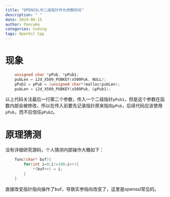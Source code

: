 ```yaml
---
title: "OPENSSL中二级指针作为参数的坑"
description: " "
date: 2019-06-15
author: Pancake
categories: Coding
tags: OpenSsl Cpp
---
```


# 现象

```c
	unsigned char *pPub, *pPub1;
	pubLen = i2d_X509_PUBKEY(x509Puk, NULL);
	pPub1 = pPub = (unsigned char*)malloc(pubLen);
	pubLen = i2d_X509_PUBKEY(x509Puk, &pPub1);
```

以上代码关注最后一行第二个参数，传入一个二级指针`pPub1`，但是这个参数在函数内部会被修改，所以在传入前要先记录指针原来指向`pPub`，后续代码应该使用`pPub`，而不应信任`pPub2`。

# 原理猜测

没有详细研究源码，个人猜测内部操作大概如下：
    
```c
    func(char* buf){
        for(int i=0;i!=100;i++){
            *(buf++) = i;
        }
    }
```

直接改变指针指向操作了buf，导致实参指向改变了，这里是openssl常见的。
